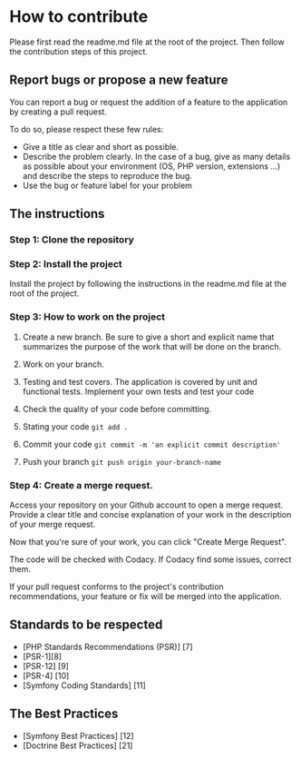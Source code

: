 # How to contribute

Please first read the readme.md file at the root of the project.
Then follow the contribution steps of this project.

## Report bugs or propose a new feature
You can report a bug or request the addition of a feature to the application by creating a pull request. 

To do so, please respect these few rules:
* Give a title as clear and short as possible.
* Describe the problem clearly. In the case of a bug, give as many details as possible about your environment (OS, PHP version, extensions ...) and describe the steps to reproduce the bug.
* Use the bug or feature label for your problem

## The instructions ##

### Step 1: Clone the repository

### Step 2: Install the project
Install the project by following the instructions in the readme.md file at the root of the project.

### Step 3: How to work on the project
 
1. Create a new branch. Be sure to give a short and explicit name that summarizes the purpose of the work that will be done on the branch.

2. Work on your branch.
  
3. Testing and test covers.
The application is covered by unit and functional tests. Implement your own tests and test your code

4. Check the quality of your code
before committing.

5. Stating your code
`git add .`

6. Commit your code
`git commit -m 'an explicit commit description'`

7. Push your branch
`git push origin your-branch-name`

### Step 4: Create a merge request.

Access your repository on your Github account to open a merge request. Provide a clear title and concise explanation of your work in the description of your merge request.

Now that you're sure of your work, you can click "Create Merge Request".

The code will be checked with Codacy. If Codacy find some issues, correct them.

If your pull request conforms to the project's contribution recommendations, your feature or fix will be merged into the application.

## Standards to be respected
  - [PHP Standards Recommendations (PSR)] [7]
  - [PSR-1][8]
  - [PSR-12] [9]
  - [PSR-4] [10]
  - [Symfony Coding Standards] [11]

## The Best Practices ##
- [Symfony Best Practices] [12]
- [Doctrine Best Practices] [21]
